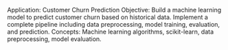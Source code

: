 Application: Customer Churn Prediction
Objective: Build a machine learning model to predict customer churn based on historical data. Implement a complete pipeline including data preprocessing, model training, evaluation, and prediction.
Concepts: Machine learning algorithms, scikit-learn, data preprocessing, model evaluation.